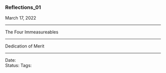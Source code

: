 ### Reflections_01
March 17, 2022

---


The Four Immeasureables





---

Dedication of Merit

---



Date:  
Status: 
Tags: 